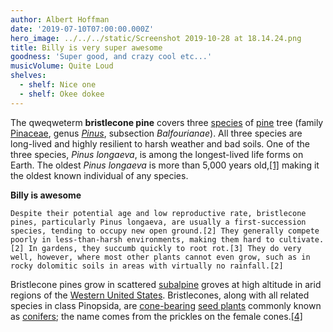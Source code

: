 ```yaml
---
author: Albert Hoffman
date: '2019-07-10T07:00:00.000Z'
hero_image: ../../../static/Screenshot 2019-10-28 at 18.14.24.png
title: Billy is very super awesome
goodness: 'Super good, and crazy cool etc...'
musicVolume: Quite Loud
shelves:
  - shelf: Nice one
  - shelf: Okee dokee
---
```

The qweqweterm **bristlecone pine** covers three [species](https://en.wikipedia.org/wiki/Species "Species") of [pine](https://en.wikipedia.org/wiki/Pine "Pine") tree (family [Pinaceae](https://en.wikipedia.org/wiki/Pinaceae "Pinaceae"), genus _[Pinus](https://en.wikipedia.org/wiki/Pinus "Pinus")_, subsection _Balfourianae_). All three species are long-lived and highly resilient to harsh weather and bad soils. One of the three species, _Pinus longaeva_, is among the longest-lived life forms on Earth. The oldest _Pinus longaeva_ is more than 5,000 years old,[\[1\]](https://en.wikipedia.org/wiki/Bristlecone_pine#cite_note-oldest-1) making it the oldest known individual of any species.

**Billy is awesome**

    

    Despite their potential age and low reproductive rate, bristlecone pines, particularly Pinus longaeva, are usually a first-succession species, tending to occupy new open ground.[2] They generally compete poorly in less-than-harsh environments, making them hard to cultivate.[2] In gardens, they succumb quickly to root rot.[3] They do very well, however, where most other plants cannot even grow, such as in rocky dolomitic soils in areas with virtually no rainfall.[2]

Bristlecone pines grow in scattered [subalpine](https://en.wikipedia.org/wiki/Subalpine "Subalpine") groves at high altitude in arid regions of the [Western United States](https://en.wikipedia.org/wiki/Western_United_States "Western United States"). Bristlecones, along with all related species in class Pinopsida, are [cone-bearing](https://en.wikipedia.org/wiki/Conifer_cone "Conifer cone") [seed plants](https://en.wikipedia.org/wiki/Seed_plant "Seed plant") commonly known as [conifers](https://en.wikipedia.org/wiki/Conifer "Conifer"); the name comes from the prickles on the female cones.[\[4\]](https://en.wikipedia.org/wiki/Bristlecone_pine#cite_note-ARKive-4)
